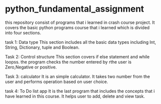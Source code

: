 # python_fundamental_assignment

this repository consist of programs that i learned in crash course project. It covers the basic python programs course that i learned which is divided into four sections.

task 1: Data type
This section includes all the basic data types including Int, String, Dictionary, tuple and Boolean.

Task 2: Control structure
This section covers if else statement and while loopss. the program checks the number entered by rthe user is Zero,Negative or positive.

Task 3: calculator 
It is an simple calculator. It takes two number from the user and performs operation based on user choice.

task 4: To Do list app
It is the last program that includes the concepts that i have learned in this course. It helps user to add, delete and view task.
